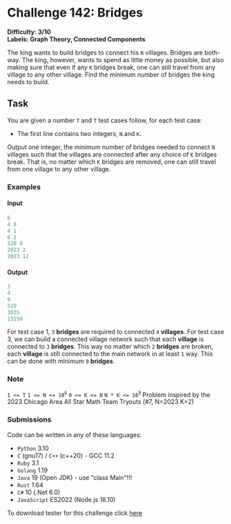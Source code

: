 # Challenge 142: Bridges

**Difficulty: 3/10  
Labels: Graph Theory, Connected Components**

The king wants to build bridges to connect his `N` villages. Bridges are both-way. The king, however, wants to spend as little money as possible, but also making sure that even if any `K` bridges break, one can still travel from any village to any other village. Find the minimum number of bridges the king needs to build.

## Task

You are given a number `T` and `T` test cases follow, for each test case:

- The first line contains two integers, `N` and `K`.

Output one integer, the minimum number of bridges needed to connect `N` villages such that the villages are connected after any choice of `K` bridges break. That is, no matter which `K` bridges are removed, one can still travel from one village to any other village.

### Examples

#### Input

```rust
6
4 0
4 1
6 2
520 0
2023 2
2023 12
```

#### Output

```rust
3
4
9
519
3035
13150
```

For test case 1, `3` **bridges** are required to connected `4` **villages**.
For test case 3, we can build a connected village network such that each **village** is connected to `3` **bridges**. This way no matter which `2` **bridges** are broken, each **village** is still connected to the main network in at least `1` way. This can be done with minimum `9` **bridges**.

### Note

`1 <= T`
`1 <= N <= 10`<sup>`6`</sup>
`0 <= K <= N`
`N * K <= 10`<sup>`9`</sup>
Problem inspired by the 2023 Chicago Area All Star Math Team Tryouts (#7, N=2023 K=2)

### Submissions

Code can be written in any of these languages:

- `Python` 3.10
- `C` (gnu17) / `C++` (c++20) - GCC 11.2
- `Ruby` 3.1
- `Golang` 1.19
- `Java` 19 (Open JDK) - use "class Main"!!!
- `Rust` 1.64
- `C#` 10 (.Net 6.0)
- `JavaScript` ES2022 (Node.js 18.10)

To download tester for this challenge click [here](https://downgit.github.io/#/home?url=https://github.com/Pomroka/TWT_Challenges_Tester/tree/main/Challenge_142)
